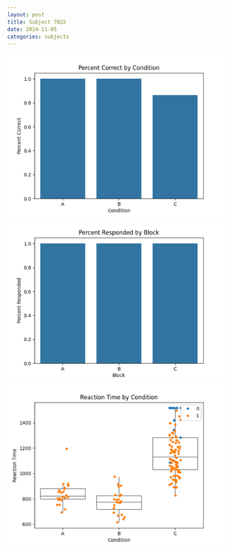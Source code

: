 ```yaml
---
layout: post
title: Subject 7022
date: 2024-11-05
categories: subjects
---
```


![](data/7022/run-7/7022_ATS_percent_correct.png)
![](data/7022/run-7/7022_ATS_percent_responded.png)
![](data/7022/run-7/7022_ATS_rt.png)
